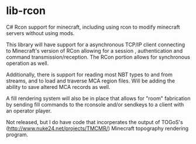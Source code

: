# lib-rcon
C# Rcon support for minecraft, including using rcon to modify minecraft servers without using mods.

This library will have support for a asynchronous TCP/IP client connecting to Minecraft's version of RCon allowing for a session
, authentication and command transmission/reception.  The RCon portion allows for synchronous operation as well.

Additionally, there is support for reading most NBT types to and from streams, and to load and traverse MCA region files. Will
be adding the ability to save altered MCA records as well.

A fill rendering system will also be in place that allows for "room" fabrication by sending fill commands to the rconsole and/or
sendkeys to a client with an operator player.

Not released, but I do have code that incorperates the output of TOGoS's (http://www.nuke24.net/projects/TMCMR/) Minecraft topography rendering program. 
